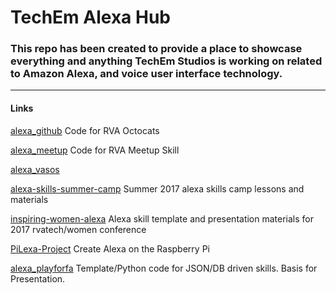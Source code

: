 # TechEm Alexa Hub


### This repo has been created to provide a place to showcase everything and anything TechEm Studios is working on related to Amazon Alexa, and voice user interface technology. 


----


#### Links


[alexa_github](https://github.com/techemstudios/alexa_github)
Code for RVA Octocats


[alexa_meetup](https://github.com/techemstudios/alexa_meetup)
Code for RVA Meetup Skill


[alexa_vasos](https://github.com/techemstudios/alexa_vasos)


[alexa-skills-summer-camp](https://github.com/techemstudios/alexa-skills-summer-camp)
Summer 2017 alexa skills camp lessons and materials


[inspiring-women-alexa](https://github.com/techemstudios/inspiring-women-alexa)
Alexa skill template and presentation materials for 2017 rvatech/women conference


[PiLexa-Project](https://github.com/techemstudios/PiLexa-Project)
Create Alexa on the Raspberry Pi


[alexa_playforfa](https://github.com/techemstudios/alexa_playforfa)
Template/Python code for JSON/DB driven skills. Basis for Presentation.
